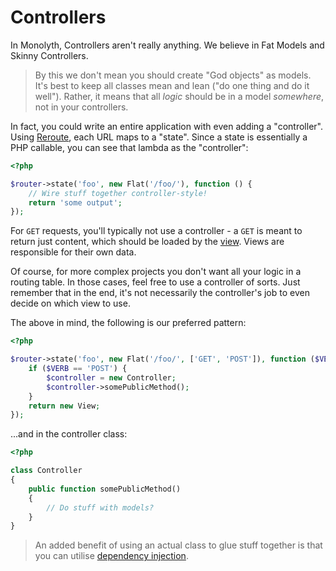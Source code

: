 # Controllers
In Monolyth, Controllers aren't really anything. We believe in Fat Models and
Skinny Controllers.

> By this we don't mean you should create "God objects" as models. It's best
> to keep all classes mean and lean ("do one thing and do it well"). Rather, it
> means that all *logic* should be in a model *somewhere*, not in your
> controllers.

In fact, you could write an entire application with even adding a "controller".
Using [Reroute](http://reroute.monomelodies.nl), each URL maps to a "state".
Since a state is essentially a PHP callable, you can see that lambda as the
"controller":

```php
<?php

$router->state('foo', new Flat('/foo/'), function () {
    // Wire stuff together controller-style!
    return 'some output';
});

```

For `GET` requests, you'll typically not use a controller - a `GET` is meant to
return just content, which should be loaded by the
[view](http://improse.monomelodies.nl). Views are responsible for their own
data.

Of course, for more complex projects you don't want all your logic in a routing
table. In those cases, feel free to use a controller of sorts. Just remember
that in the end, it's not necessarily the controller's job to even decide on
which view to use.

The above in mind, the following is our preferred pattern:

```php
<?php

$router->state('foo', new Flat('/foo/', ['GET', 'POST']), function ($VERB) {
    if ($VERB == 'POST') {
        $controller = new Controller;
        $controller->somePublicMethod();
    }
    return new View;
});

```

...and in the controller class:

```php
<?php

class Controller
{
    public function somePublicMethod()
    {
        // Do stuff with models?
    }
}

```

> An added benefit of using an actual class to glue stuff together is that you
> can utilise [dependency injection](http://disclosure.monomelodies.nl).


